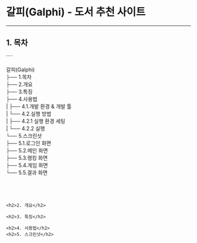 # 갈피(Galphi) - 도서 추천 사이트
<hr/>
<h2>1. 목차</h2>
````
    
   갈피(Galphi)  
    ├── 1.목차  
    ├── 2.개요  
    ├── 3.특징  
    ├── 4.사용법  
    |   ├── 4.1.개발 환경 & 개발 툴  
    |   └── 4.2.실행 방법  
    |       ├── 4.2.1 실행 환경 세팅  
    |       └── 4.2.2 실행  
    └── 5.스크린샷  
        ├── 5.1.로그인 화면  
        ├── 5.2.메인 화면  
        ├── 5.3.랭킹 화면  
        ├── 5.4.게임 화면  
        └── 5.5.결과 화면 
````



 
<h2>2. 개요</h2>

<h2>3. 특징</h2>

<h2>4. 사용법</h2>
<h2>5. 스크린샷</h2>
